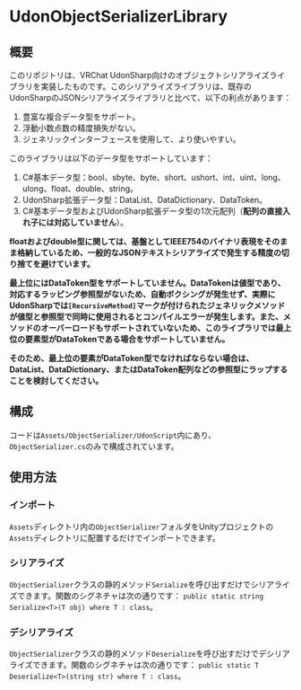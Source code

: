 # UdonObjectSerializerLibrary

## 概要

このリポジトリは、VRChat UdonSharp向けのオブジェクトシリアライズライブラリを実装したものです。このシリアライズライブラリは、既存のUdonSharpのJSONシリアライズライブラリと比べて、以下の利点があります：

1. 豊富な複合データ型をサポート。
2. 浮動小数点数の精度損失がない。
3. ジェネリックインターフェースを使用して、より使いやすい。

このライブラリは以下のデータ型をサポートしています：

1. C#基本データ型：bool、sbyte、byte、short、ushort、int、uint、long、ulong、float、double、string。
2. UdonSharp拡張データ型：DataList、DataDictionary、DataToken。
3. C#基本データ型およびUdonSharp拡張データ型の1次元配列（**配列の直接入れ子には対応していません**）。

**floatおよびdouble型に関しては、基盤としてIEEE754のバイナリ表現をそのまま格納しているため、一般的なJSONテキストシリアライズで発生する精度の切り捨てを避けています。**

**最上位にはDataToken型をサポートしていません。DataTokenは値型であり、対応するラッピング参照型がないため、自動ボクシングが発生せず、実際にUdonSharpでは`[RecursiveMethod]`マークが付けられたジェネリックメソッドが値型と参照型で同時に使用されるとコンパイルエラーが発生します。また、メソッドのオーバーロードもサポートされていないため、このライブラリでは最上位の要素型がDataTokenである場合をサポートしていません。**

**そのため、最上位の要素がDataToken型でなければならない場合は、DataList、DataDictionary、またはDataToken配列などの参照型にラップすることを検討してください。**

## 構成

コードは`Assets/ObjectSerializer/UdonScript`内にあり、`ObjectSerializer.cs`のみで構成されています。

## 使用方法

### インポート

`Assets`ディレクトリ内の`ObjectSerializer`フォルダをUnityプロジェクトの`Assets`ディレクトリに配置するだけでインポートできます。

### シリアライズ

`ObjectSerializer`クラスの静的メソッド`Serialize`を呼び出すだけでシリアライズできます。関数のシグネチャは次の通りです：
`public static string Serialize<T>(T obj) where T : class`。

### デシリアライズ

`ObjectSerializer`クラスの静的メソッド`Deserialize`を呼び出すだけでデシリアライズできます。関数のシグネチャは次の通りです：
`public static T Deserialize<T>(string str) where T : class`。
